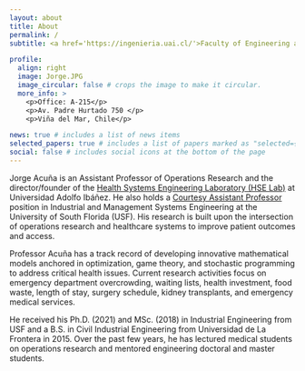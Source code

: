```yaml
---
layout: about
title: About
permalink: /
subtitle: <a href='https://ingenieria.uai.cl/'>Faculty of Engineering and Sciences - UAI</a> 

profile:
  align: right
  image: Jorge.JPG
  image_circular: false # crops the image to make it circular.
  more_info: >
    <p>Office: A-215</p>
    <p>Av. Padre Hurtado 750 </p>
    <p>Viña del Mar, Chile</p>

news: true # includes a list of news items
selected_papers: true # includes a list of papers marked as "selected={true}"
social: false # includes social icons at the bottom of the page
---
```


Jorge Acuña is an Assistant Professor of Operations Research and the director/founder of the [Health Systems Engineering Laboratory (HSE Lab)](https://jorgeacunam.github.io/HSE/) at Universidad Adolfo Ibáñez. He also holds a [Courtesy Assistant Professor]([https://jorgeacunam.github.io/HSE/](https://www.usf.edu/engineering/imse/people/courtesty-professors.aspx)) position in Industrial and Management Systems Engineering at the University of South Florida (USF). His research is built upon the intersection of operations research and healthcare systems to improve patient outcomes and access. 

Professor Acuña has a track record of developing innovative mathematical models anchored in optimization, game theory, and stochastic programming to address critical health issues. Current research activities focus on emergency department overcrowding, waiting lists, health investment, food waste, length of stay, surgery schedule, kidney transplants, and emergency medical services. 

He received his Ph.D. (2021) and MSc. (2018) in Industrial Engineering from USF and a B.S. in Civil Industrial Engineering from Universidad de La Frontera in 2015. Over the past few years, he has lectured medical students on operations research and mentored engineering doctoral and master students.  
